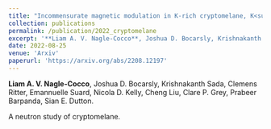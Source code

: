 ```yaml
---
title: "Incommensurate magnetic modulation in K-rich cryptomelane, K<sub>x</sub>Mn<sub>8</sub>O<sub>16</sub>"
collection: publications
permalink: /publication/2022_cryptomelane
excerpt: '**Liam A. V. Nagle-Cocco**, Joshua D. Bocarsly, Krishnakanth Sada, Clemens Ritter, Emannuelle Suard, Nicola D. Kelly, Cheng Liu, Clare P. Grey, Prabeer Barpanda, Sian E. Dutton.'
date: 2022-08-25
venue: 'Arxiv'
paperurl: 'https://arxiv.org/abs/2208.12197'
---
```

**Liam A. V. Nagle-Cocco**, Joshua D. Bocarsly, Krishnakanth Sada, Clemens Ritter, Emannuelle Suard, Nicola D. Kelly, Cheng Liu, Clare P. Grey, Prabeer Barpanda, Sian E. Dutton.

A neutron study of cryptomelane.
